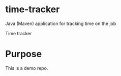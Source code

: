 # time-tracker
Java (Maven) application for tracking time on the job

Time tracker

# Purpose

This is a demo repo.
